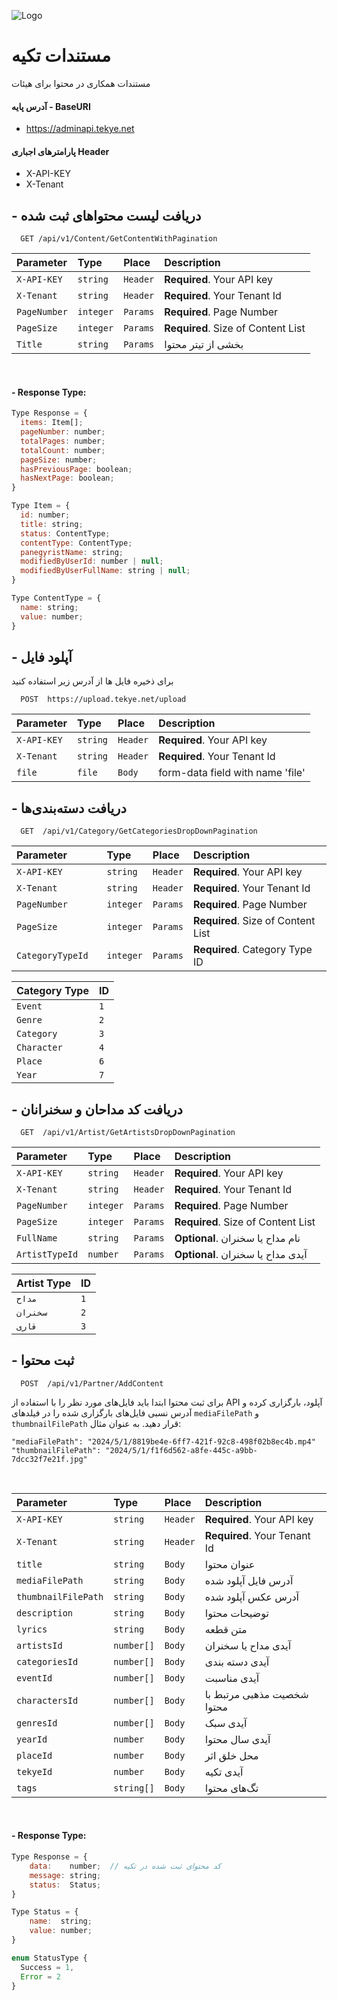 ![Logo](https://tekye.net/favicon-32x32.png)

# مستندات تکیه

مستندات همکاری در محتوا برای هیئات

#### آدرس پایه - BaseURI

- https://adminapi.tekye.net

#### پارامترهای اجباری Header

- X-API-KEY
- X-Tenant


## - دریافت لیست محتواهای ثبت شده

```http
  GET /api/v1/Content/GetContentWithPagination
```

| Parameter    | Type      | Place    | Description                        |
| :----------- | :-------- | :------- | :--------------------------------- |
| `X-API-KEY`  | `string`  | `Header` | **Required**. Your API key         |
| `X-Tenant`   | `string`  | `Header` | **Required**. Your Tenant Id       |
| `PageNumber` | `integer` | `Params` | **Required**. Page Number          |
| `PageSize`   | `integer` | `Params` | **Required**. Size of Content List |
| `Title`      | `string`  | `Params` | بخشی از تیتر محتوا                 |

<br/>

#### - Response Type:

```javascript
Type Response = {
  items: Item[];
  pageNumber: number;
  totalPages: number;
  totalCount: number;
  pageSize: number;
  hasPreviousPage: boolean;
  hasNextPage: boolean;
}

Type Item = {
  id: number;
  title: string;
  status: ContentType;
  contentType: ContentType;
  panegyristName: string;
  modifiedByUserId: number | null;
  modifiedByUserFullName: string | null;
}

Type ContentType = {
  name: string;
  value: number;
}

```
## - آپلود فایل

برای ذخیره فایل ها از آدرس زیر استفاده کنید

```http
  POST  https://upload.tekye.net/upload
```

| Parameter   | Type     | Place    | Description                      |
| :---------- | :------- | :------- | :------------------------------- |
| `X-API-KEY` | `string` | `Header` | **Required**. Your API key       |
| `X-Tenant`  | `string` | `Header` | **Required**. Your Tenant Id     |
| `file`      | `file`   | `Body`   | form-data field with name 'file' |

## - دریافت دسته‌بندی‌ها

```http
  GET  /api/v1/Category/GetCategoriesDropDownPagination
```

| Parameter          | Type      | Place    | Description                        |
| :----------------- | :-------- | :------- | :--------------------------------- |
| `X-API-KEY`        | `string`  | `Header` | **Required**. Your API key         |
| `X-Tenant`         | `string`  | `Header` | **Required**. Your Tenant Id       |
| `PageNumber`       | `integer` | `Params` | **Required**. Page Number          |
| `PageSize`         | `integer` | `Params` | **Required**. Size of Content List |
| `CategoryTypeId  ` | `integer` | `Params` | **Required**. Category Type ID     |

| Category Type | ID  |
| :------------ | :-- |
| `Event`       | `1` |
| `Genre`       | `2` |
| `Category`    | `3` |
| `Character`   | `4` |
| `Place`       | `6` |
| `Year`        | `7` |

## - دریافت کد مداحان و سخنرانان

```http
  GET  /api/v1/Artist/GetArtistsDropDownPagination
```

| Parameter      | Type      | Place    | Description                        |
| :------------- | :-------- | :------- | :--------------------------------- |
| `X-API-KEY`    | `string`  | `Header` | **Required**. Your API key         |
| `X-Tenant`     | `string`  | `Header` | **Required**. Your Tenant Id       |
| `PageNumber`   | `integer` | `Params` | **Required**. Page Number          |
| `PageSize`     | `integer` | `Params` | **Required**. Size of Content List |
| `FullName`     | `string`  | `Params` | **Optional**. نام مداح یا سخنران   |
| `ArtistTypeId` | `number`  | `Params` | **Optional**. آیدی مداح یا سخنران  |

| Artist Type | ID  |
| :---------- | :-- |
| `مداح`      | `1` |
| `سخنران`    | `2` |
| `قاری`      | `3` |

## - ثبت محتوا

```http
  POST  /api/v1/Partner/AddContent
```

برای ثبت محتوا ابتدا باید فایل‌های مورد نظر را با استفاده از API آپلود، بارگزاری کرده و آدرس نسبی فایل‌های بارگزاری شده را در فیلد‌های `mediaFilePath` و `thumbnailFilePath` قرار دهید. به عنوان مثال:

`"mediaFilePath": "2024/5/1/8819be4e-6ff7-421f-92c8-498f02b8ec4b.mp4"`
<br/>
`"thumbnailFilePath": "2024/5/1/f1f6d562-a8fe-445c-a9bb-7dcc32f7e21f.jpg"`

<br/>


| Parameter           | Type       | Place    | Description                  |
| :------------------ | :--------- | :------- | :--------------------------- |
| `X-API-KEY`         | `string`   | `Header` | **Required**. Your API key   |
| `X-Tenant`          | `string`   | `Header` | **Required**. Your Tenant Id |
| `title`             | `string`   | `Body`   | عنوان محتوا                  |
| `mediaFilePath`     | `string`   | `Body`   | آدرس فایل آپلود شده          |
| `thumbnailFilePath` | `string`   | `Body`   | آدرس عکس آپلود شده           |
| `description`       | `string`   | `Body`   | توضیحات محتوا                |
| `lyrics`            | `string`   | `Body`   | متن قطعه                     |
| `artistsId`         | `number[]` | `Body`   | آیدی مداح یا سخنران          |
| `categoriesId`      | `number[]` | `Body`   | آیدی دسته بندی               |
| `eventId`           | `number[]` | `Body`   | آیدی مناسبت                  |
| `charactersId`      | `number[]` | `Body`   | شخصیت مذهبی مرتبط با محتوا   |
| `genresId`          | `number[]` | `Body`   | آیدی سبک                     |
| `yearId`            | `number`   | `Body`   | آیدی سال محتوا               |
| `placeId`           | `number`   | `Body`   | محل خلق اثر                  |
| `tekyeId`           | `number`   | `Body`   | آیدی تکیه                    |
| `tags`              | `string[]` | `Body`   | تگ‌های محتوا                 |

<br/>

#### - Response Type:

```javascript
Type Response = {
    data:    number;  // کد محتوای ثبت شده در تکیه
    message: string;
    status:  Status;
}

Type Status = {
    name:  string;
    value: number;
}

enum StatusType {
  Success = 1,
  Error = 2
}

```


